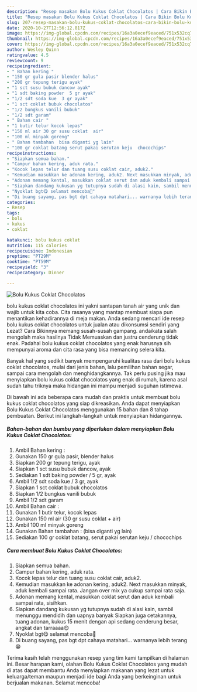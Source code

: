 ```yaml
---
description: "Resep masakan Bolu Kukus Coklat Chocolatos | Cara Bikin Bolu Kukus Coklat Chocolatos Yang Bikin Ngiler"
title: "Resep masakan Bolu Kukus Coklat Chocolatos | Cara Bikin Bolu Kukus Coklat Chocolatos Yang Bikin Ngiler"
slug: 207-resep-masakan-bolu-kukus-coklat-chocolatos-cara-bikin-bolu-kukus-coklat-chocolatos-yang-bikin-ngiler
date: 2020-10-27T12:56:12.817Z
image: https://img-global.cpcdn.com/recipes/16a3a0ecef9eaced/751x532cq70/bolu-kukus-coklat-chocolatos-foto-resep-utama.jpg
thumbnail: https://img-global.cpcdn.com/recipes/16a3a0ecef9eaced/751x532cq70/bolu-kukus-coklat-chocolatos-foto-resep-utama.jpg
cover: https://img-global.cpcdn.com/recipes/16a3a0ecef9eaced/751x532cq70/bolu-kukus-coklat-chocolatos-foto-resep-utama.jpg
author: Wesley Quinn
ratingvalue: 4.5
reviewcount: 9
recipeingredient:
- " Bahan kering "
- "150 gr gula pasir blender halus"
- "200 gr tepung terigu ayak"
- "1 sct susu bubuk dancow ayak"
- "1 sdt baking powder  5 gr ayak"
- "1/2 sdt soda kue  3 gr ayak"
- "1 sct coklat bubuk chocolatos"
- "1/2 bungkus vanili bubuk"
- "1/2 sdt garam"
- " Bahan cair "
- "1 butir telur kocok lepas"
- "150 ml air 30 gr susu coklat  air"
- "100 ml minyak goreng"
- " Bahan tambahan  bisa diganti yg lain"
- "100 gr coklat batang serut pakai serutan keju  chocochips"
recipeinstructions:
- "Siapkan semua bahan."
- "Campur bahan kering, aduk rata."
- "Kocok lepas telur dan tuang susu coklat cair, aduk2."
- "Kemudian masukkan ke adonan kering, aduk2. Next masukkan minyak, aduk kembali sampai rata. Jangan over mix ya cukup sampai rata saja."
- "Adonan memang kental, masukkan coklat serut dan aduk kembali sampai rata, sisihkan."
- "Siapkan dandang kukusan yg tutupnya sudah di alasi kain, sambil menunggu mendidih dan uapnya banyak Siapkan juga cetakannya, tuang adonan, kukus 15 menit dengan api sedang cenderung besar, angkat dan tarraaaa😍"
- "Nyoklat bgt😋 selamat mencoba🤗"
- "Di buang sayang, pas bgt dpt cahaya matahari... warnanya lebih terang😁"
categories:
- Resep
tags:
- bolu
- kukus
- coklat

katakunci: bolu kukus coklat 
nutrition: 115 calories
recipecuisine: Indonesian
preptime: "PT29M"
cooktime: "PT59M"
recipeyield: "3"
recipecategory: Dinner

---
```



![Bolu Kukus Coklat Chocolatos](https://img-global.cpcdn.com/recipes/16a3a0ecef9eaced/751x532cq70/bolu-kukus-coklat-chocolatos-foto-resep-utama.jpg)


bolu kukus coklat chocolatos ini yakni santapan tanah air yang unik dan wajib untuk kita coba. Cita rasanya yang mantap membuat siapa pun menantikan kehadirannya di meja makan.
Anda sedang mencari ide resep bolu kukus coklat chocolatos untuk jualan atau dikonsumsi sendiri yang Lezat? Cara Bikinnya memang susah-susah gampang. andaikata salah mengolah maka hasilnya Tidak Memuaskan dan justru cenderung tidak enak. Padahal bolu kukus coklat chocolatos yang enak harusnya sih mempunyai aroma dan cita rasa yang bisa memancing selera kita.

Banyak hal yang sedikit banyak mempengaruhi kualitas rasa dari bolu kukus coklat chocolatos, mulai dari jenis bahan, lalu pemilihan bahan segar, sampai cara mengolah dan menghidangkannya. Tak perlu pusing jika mau menyiapkan bolu kukus coklat chocolatos yang enak di rumah, karena asal sudah tahu triknya maka hidangan ini mampu menjadi suguhan istimewa.




Di bawah ini ada beberapa cara mudah dan praktis untuk membuat bolu kukus coklat chocolatos yang siap dikreasikan. Anda dapat menyiapkan Bolu Kukus Coklat Chocolatos menggunakan 15 bahan dan 8 tahap pembuatan. Berikut ini langkah-langkah untuk menyiapkan hidangannya.

<!--inarticleads1-->

##### Bahan-bahan dan bumbu yang diperlukan dalam menyiapkan Bolu Kukus Coklat Chocolatos:

1. Ambil  Bahan kering :
1. Gunakan 150 gr gula pasir, blender halus
1. Siapkan 200 gr tepung terigu, ayak
1. Siapkan 1 sct susu bubuk dancow, ayak
1. Sediakan 1 sdt baking powder / 5 gr, ayak
1. Ambil 1/2 sdt soda kue / 3 gr, ayak
1. Siapkan 1 sct coklat bubuk chocolatos
1. Siapkan 1/2 bungkus vanili bubuk
1. Ambil 1/2 sdt garam
1. Ambil  Bahan cair :
1. Gunakan 1 butir telur, kocok lepas
1. Gunakan 150 ml air (30 gr susu coklat + air)
1. Ambil 100 ml minyak goreng
1. Gunakan  Bahan tambahan : (bisa diganti yg lain)
1. Sediakan 100 gr coklat batang, serut pakai serutan keju / chocochips




<!--inarticleads2-->

##### Cara membuat Bolu Kukus Coklat Chocolatos:

1. Siapkan semua bahan.
1. Campur bahan kering, aduk rata.
1. Kocok lepas telur dan tuang susu coklat cair, aduk2.
1. Kemudian masukkan ke adonan kering, aduk2. Next masukkan minyak, aduk kembali sampai rata. Jangan over mix ya cukup sampai rata saja.
1. Adonan memang kental, masukkan coklat serut dan aduk kembali sampai rata, sisihkan.
1. Siapkan dandang kukusan yg tutupnya sudah di alasi kain, sambil menunggu mendidih dan uapnya banyak Siapkan juga cetakannya, tuang adonan, kukus 15 menit dengan api sedang cenderung besar, angkat dan tarraaaa😍
1. Nyoklat bgt😋 selamat mencoba🤗
1. Di buang sayang, pas bgt dpt cahaya matahari... warnanya lebih terang😁




Terima kasih telah menggunakan resep yang tim kami tampilkan di halaman ini. Besar harapan kami, olahan Bolu Kukus Coklat Chocolatos yang mudah di atas dapat membantu Anda menyiapkan makanan yang lezat untuk keluarga/teman maupun menjadi ide bagi Anda yang berkeinginan untuk berjualan makanan. Selamat mencoba!
